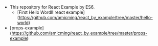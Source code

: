 - This repository for React Example by ES6.
  - [First Hello Wordl! react example] (https://github.com/amicming/react_by_example/tree/master/hello-world)
- [props-example] (https://github.com/amicming/react_by_example/tree/master/props-example)
